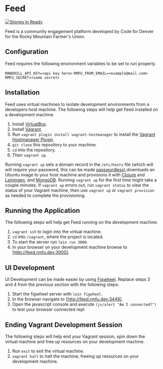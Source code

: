# Feed

[![Stories in Ready](https://badge.waffle.io/codefordenver/rmfu-feed.png?label=ready&title=Ready)](https://waffle.io/codefordenver/rmfu-feed)

Feed is a community engagement platform developed by Code for Denver for the 
Rocky Mountain Farmer's Union.

## Configuration

Feed requires the following environment variables to be set to run properly.

`MANDRILL_API_KEY=<api key here>`
`RMFU_FROM_EMAIL=<example@mail.com>`
`RMFU_SECRET=<some secret>`

## Installation

Feed uses virtual machines to isolate development environments from a 
developers host machine. The following steps will help get Feed installed 
on a development machine.

1. Install [VirtualBox](https://www.virtualbox.org).
2. Install [Vagrant](https://www.vagrantup.com).
3. Run `vagrant plugin install vagrant-hostmanager` to install the [Vagrant Hostmanager Plugin](https://github.com/smdahlen/vagrant-hostmanager).
4. `git clone` this repository to your machine.
5. `cd` into the repository.
6. Then `vagrant up`.

Running `vagrant up` sets a domain record in the `/etc/hosts` file (which will 
will require your password, this can be made [passwordless](https://github.com/smdahlen/vagrant-hostmanager#passwordless-sudo)),downloads an Ubuntu image to your host machine and 
provisions it with [Clojure](http://clojure.org/) and 
[Leiningen](http://leiningen.org), and [MongoDB](https://www.mongodb.org).
Running `vagrant up` for the first time might take a couple minutes. If 
`vagrant up` errors out, run `vagrant status` to view the status of your
Vagrant machine, then use `vagrant up` or `vagrant provision` as needed to
complete the provisioning.

## Running the Application

The following steps will help get Feed running on the development machine.

1. `vagrant ssh` to login into the virtual machine.
2. `cd` into `/vagrant`, where the project is located.
3. To start the server run `lein run 3000`.
4. In your browser on your development machine browse to [http://feed.rmfu.dev:3000].

## UI Development

UI Development can be made easier by using [Figwheel](https://github.com/bhauman/lein-figwheel). 
Replace steps 3 and 4 from the previous section with the following steps:

1. Start the figwheel server with `lein figwheel`.
2. In the browser navigate to [http://feed.rmfu.dev:3449].
3. Open the javascript console and execute `(js/alert "Am I connected?")` to 
test your browser connected repl.

## Ending Vagrant Development Session

The following steps will help end your Vagrant session, spin down the virtual 
machine and free up resources on your development machine.

1. Run `exit` to exit the virtual machine.
2. `vagrant halt` to halt the machine, freeing up resources on your 
development machine.